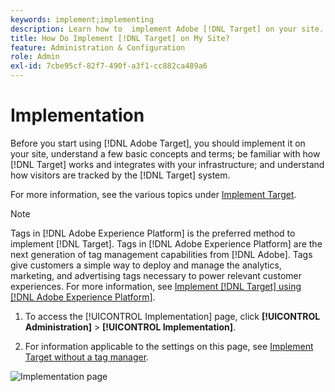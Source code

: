 ```yaml
---
keywords: implement;implementing
description: Learn how to  implement Adobe [!DNL Target] on your site. Set your global settings, implementation method (AEP Web SDK or at.js), and more.
title: How Do Implement [!DNL Target] on My Site?
feature: Administration & Configuration
role: Admin
exl-id: 7cbe95cf-82f7-490f-a3f1-cc882ca489a6
---
```

# Implementation

Before you start using [!DNL Adobe Target], you should implement it on your site, understand a few basic concepts and terms; be familiar with how [!DNL Target] works and integrates with your infrastructure; and understand how visitors are tracked by the [!DNL Target] system.

For more information, see the various topics under [Implement Target](/help/c-implementing-target/implementing-target.md).

>[!NOTE]
>
>Tags in [!DNL Adobe Experience Platform] is the preferred method to implement [!DNL Target]. Tags in [!DNL Adobe Experience Platform] are the next generation of tag management capabilities from [!DNL Adobe]. Tags give customers a simple way to deploy and manage the analytics, marketing, and advertising tags necessary to power relevant customer experiences. For more information, see [Implement [!DNL Target] using [!DNL Adobe Experience Platform]](/help/c-implementing-target/c-implementing-target-for-client-side-web/how-to-deployatjs/cmp-implementing-target-using-adobe-launch.md).  

1. To access the [!UICONTROL Implementation] page, click **[!UICONTROL Administration]** > **[!UICONTROL Implementation]**.

1. For information applicable to the settings on this page, see [Implement Target without a tag manager](/help/c-implementing-target/c-implementing-target-for-client-side-web/how-to-deployatjs/implementing-target-without-a-tag-manager.md).

![Implementation page](/help/administrating-target/assets/implementation.png)

